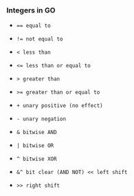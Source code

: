 ### Integers in GO

- `== equal to`
- `!= not equal to`
- `< less than`
- `<= less than or equal to`
- `> greater than`
- `>= greater than or equal to`

- `+ unary positive (no effect)`
- `- unary negation`

- `& bitwise AND`
- `| bitwise OR`
- `^ bitwise XOR`
- `&^ bit clear (AND NOT) << left shift`
- `>> right shift`
